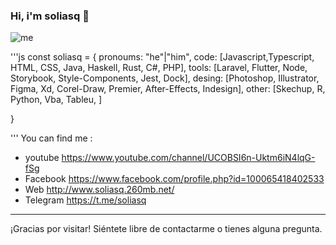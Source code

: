### Hi, i'm soliasq 👋
![me](https://github.com/soliasq/soliasq/assets/5314272/9f87757f-836e-4b79-bfa5-b12b3d1fb72c)

'''js
const soliasq = {
pronoums: "he"|"him",
code: [Javascript,Typescript, HTML, CSS, Java, Haskell, Rust, C#, PHP],
tools: [Laravel, Flutter, Node, Storybook, Style-Components, Jest, Dock],
desing: [Photoshop, Illustrator, Figma, Xd, Corel-Draw, Premier, After-Effects, Indesign],
other: [Skechup, R, Python, Vba, Tableu, ]



}
  
'''
You can find me :
- youtube https://www.youtube.com/channel/UCOBSI6n-Uktm6iN4lqG-fSg
- Facebook https://www.facebook.com/profile.php?id=100065418402533
- Web http://www.soliasq.260mb.net/
- Telegram https://t.me/soliasq
<!--
**soliasq/soliasq** is a ✨ _special_ ✨ repository because its `README.md` (this file) appears on your GitHub profile.

Here are some ideas to get you started:

- 🔭 I’m currently working on ...
- 🌱 I’m currently learning ...
- 👯 I’m looking to collaborate on ...
- 🤔 I’m looking for help with ...
- 💬 Ask me about ...
- 📫 How to reach me: ...
- 😄 Pronouns: ...
- ⚡ Fun fact: ...
-->
--- 

¡Gracias por visitar! Siéntete libre de contactarme o tienes alguna pregunta.
